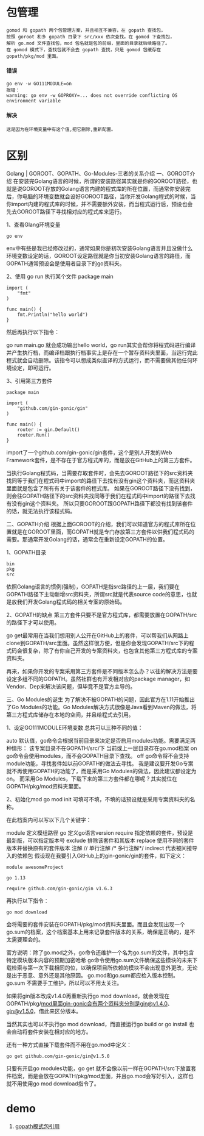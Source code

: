 # 包管理

```
gomod 和 gopath 两个包管理方案，并且相互不兼容，在 gopath 查找包，
按照 goroot 和多 gopath 目录下 src/xxx 依次查找。在 gomod 下查找包，
解析 go.mod 文件查找包，mod 包名就是包的前缀，里面的目录就后续路径了。
在 gomod 模式下，查找包就不会去 gopath 查找，只是 gomod 包缓存在 
gopath/pkg/mod 里面。
```

#### 错误

```
go env -w GO111MODULE=on 
报错：
warning: go env -w GOPROXY=... does not override conflicting OS environment variable
```

#### 解决

```
这是因为在环境变量中有这个值,把它删除,重新配置。
```

# 区别

Golang | GOROOT、GOPATH、Go-Modules-三者的关系介绍
一、GOROOT介绍
在安装完Golang语言的时候，所谓的安装路径其实就是你的GOROOT路径，也就是说GOROOT存放的Golang语言内建的程式库的所在位置，而通常你安装完后，你电脑的环境变数就会设好GOROOT路径，当你开发Golang程式的时候，当你import内建的程式库的时候，并不需要额外安装，而当程式运行后，预设也会先去GOROOT路径下寻找相对应的程式库来运行。

1、查看Glang环境变量

```
go env
```

env中有些是我已经修改过的，通常如果你是初次安装Golang语言并且没做什么环境变数设定的话，GOROOT设定路径就是你当初安装Golang语言的路径，而GOPATH通常预设会是使用者目录下的go资料夹。

2、使用 go run 执行某个文件
package main

```
import (
	"fmt"
)

func main() {
	fmt.Println("hello world")
}
```

然后再执行以下指令：

go run main.go
就会成功输出hello world，go run其实会帮你将程式码进行编译并产生执行档，而编译档跟执行档事实上是存在一个暂存资料夹里面，当运行完此程式就会自动删除。该指令可以想成类似直译的方式运行，而不需要做其他任何环境设定，即可运行。

3、引用第三方套件

```
package main

import (
	"github.com/gin-gonic/gin"
)

func main() {
	router := gin.Default()
	router.Run()
}
```

import了一个github.com/gin-gonic/gin套件，这个是别人开发的Web Framework套件，是不存在于官方程式库的，而是放在GitHub上的第三方套件。

当执行Golang程式码，当需要存取套件时，会先去GOROOT路径下的src资料夹找同等于我们在程式码中import的路径下去找有没有gin这个资料夹，而这资料夹里面就是包含了所有有关于该套件的程式库。
如果在GOROOT路径下没有找到，则会往GOPATH路径下的src资料夹找同等于我们在程式码中import的路径下去找有没有gin这个资料夹。
所以只要GOROOT跟GOPATH路径下都没有找到该套件的话，就无法执行该程式码。

二、GOPATH介绍
根据上面GOROOT的介绍，我们可以知道官方的程式库所在位置就是在GOROOT里面，而GOPATH就是专门存放第三方套件以供我们程式码的需要。那通常开发Golang的话，通常会在重新设定GOPATH的位置。

1、GOPATH目录

```
bin
pkg
src
```

依照Golang语言的惯例(强制)，GOPATH是指src路径的上一层，我们要在GOPATH路径下主动新增src资料夹，所谓src就是代表source code的意思，也就是放我们开发Golang程式码的相关专案的原始码。

2、GOPATH的缺点
第三方套件只要不是官方程式库，都需要放置在GOPATH/src的路径下才可以使用。

go get最常用在当我们想用别人公开在GitHub上的套件，可以帮我们从网路上clone到GOPATH/src里面。虽然这样很方便，但是你会发现GOPATH/src下的程式码会很复杂，除了有你自己开发的专案资料夹，也包含其他第三方程式库的专案资料夹。

再来，如果你开发的专案采用第三方套件是不同版本怎么办？以往的解决方法是要设定多组不同的GOPATH。虽然社群也有开发相对应的package manager，如Vendor、Dep来解决该问题，但毕竟不是官方主导的。

三、Go Modules的诞生
为了解决不被GOPATH的问题，因此官方在1.11开始推出了Go Modules的功能。Go Modules解决方式很像是Java看到Maven的做法，将第三方程式库储存在本地的空间，并且给程式去引用。

1、设定GO111MODULE环境变数
总共可以三种不同的值：

auto
默认值，go命令会根据当前目录来决定是否启用modules功能。需要满足两种情形：
该专案目录不在GOPATH/src/下
当前或上一层目录存在go.mod档案
on
go命令会使用modules，而不会GOPATH目录下查找。
off
go命令将不会支持module功能，寻找套件如以前GOPATH的做法去寻找。
我是建议要开发Go专案就不再使用GOPATH的功能了，而是采用Go Modules的做法，因此建议都设定为on。
而采用Go Modules，下载下来的第三方套件都在哪呢？其实就位在GOPATH/pkg/mod资料夹里面。

2、初始化mod
go mod init <module name>
<module name>可填可不填，不填的话预设就是采用专案资料夹的名称。

在此档案内可以写以下几个关键字：

module
定义模组路径
go
定义go语言version
require
指定依赖的套件，预设是最新版，可以指定版本号
exclude
排除该套件和其版本
replace
使用不同的套件版本并替换原有的套件版本
注解
// 单行注解
/* 多行注解*/
indirect 代表被间接导入的依赖包
假设现在我要引入GitHub上的gin-gonic/gin的套件，如下定义：

```
module awesomeProject

go 1.13

require github.com/gin-gonic/gin v1.6.3
```

再执行以下指令：

```
go mod download
```

会将需要的套件安装在GOPATH/pkg/mod资料夹里面。而且会发现出现一个go.sum的档案，这个档案基本上用来记录套件版本的关系，确保是正确的，是不太需要理会的。

官方说明：除了go.mod之外，go命令还维护一个名为go.sum的文件，其中包含特定模块版本内容的预期加密哈希
go命令使用go.sum文件确保这些模块的未来下载检索与第一次下载相同的位，以确保项目所依赖的模块不会出现意外更改，无论是出于恶意、意外还是其他原因。 go.mod和go.sum都应检入版本控制。
go.sum 不需要手工维护，所以可以不用太关注。

如果将gin版本改成v1.4.0再重新执行go mod download，就会发现在GOPATH/pkg/mod里面gin-gonic会有两个资料夹分别是gin@v1.4.0、gin@v1.5.0，借此来区分版本。

当然其实也可以不执行go mod download，而直接运行go build or go install 也会自动将套件安装在相对应的地方。

还有一种方式直接下载套件而不用在go.mod中定义：

```
go get github.com/gin-gonic/gin@v1.5.0
```

只要有开启go modules功能，go get 就不会像以前一样在GOPATH/src下放置套件档案，而是会放在GOPATH/pkg/mod里面，并且go.mod会写好引入，这样也就不用使用go mod download指令了。

# demo
1. [gopath模式包引用](https://github.com/Mountains-and-rivers/go-learn-learn/tree/main/go_code/chapter03/demo04)
